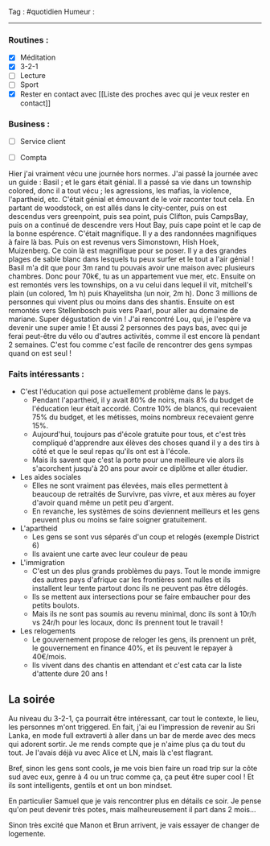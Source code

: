 Tag : #quotidien 
Humeur : 
***

### Routines : 
- [x] Méditation
- [x] 3-2-1
- [ ] Lecture
- [ ] Sport
- [x] Rester en contact avec [[Liste des proches avec qui je veux rester en contact]]

### Business : 
- [ ] Service client 
- [ ] Compta 


Hier j'ai vraiment vécu une journée hors normes. 
J'ai passé la journée avec un guide : Basil ; et le gars était génial. 
Il a passé sa vie dans un township colored, donc il a tout vécu ; les agressions, les mafias, la violence, l'apartheid, etc.
C'était génial et émouvant de le voir raconter tout cela.
En partant de woodstock, on est allés dans le city-center, puis on est descendus vers greenpoint, puis sea point, puis Clifton, puis CampsBay, puis on a continué de descendre vers Hout Bay, puis cape point et le cap de la bonne espérence. C'était magnifique. 
Il y a des randonnées magnifiques à faire là bas. 
Puis on est revenus vers Simonstown, Hish Hoek, Muizenberg.
Ce coin là est magnifique pour se poser. Il y a des grandes plages de sable blanc dans lesquels tu peux surfer et le tout a l'air génial ! 
Basil m'a dit que pour 3m rand tu pouvais avoir une maison avec plusieurs chambres. Donc pour 70k€, tu as un appartement vue mer, etc. 
Ensuite on est remontés vers les townships, on a vu celui dans lequel il vit, mitchell's plain (un colored, 1m h) puis Khayelitsha (un noir, 2m h).
Donc 3 millions de personnes qui vivent plus ou moins dans des shantis. 
Ensuite on est remontés vers Stellenbosch puis vers Paarl, pour aller au domaine de mariane. Super dégustation de vin ! J'ai rencontré Lou, qui, je l'espère va devenir une super amie ! 
Et aussi 2 personnes des pays bas, avec qui je ferai peut-être du vélo ou d'autres activités, comme il est encore là pendant 2 semaines. 
C'est fou comme c'est facile de rencontrer des gens sympas quand on est seul ! 

### Faits intéressants : 
- C'est l'éducation qui pose actuellement problème dans le pays. 
	- Pendant l'apartheid, il y avait 80% de noirs, mais 8% du budget de l'éducation leur était accordé. Contre 10% de blancs, qui recevaient 75% du budget, et les métisses, moins nombreux recevaient genre 15%. 
	- Aujourd'hui, toujours pas d'école gratuite pour tous, et c'est très compliqué d'apprendre aux élèves des choses quand il y a des tirs à côté et que le seul repas qu'ils ont est à l'école. 
	- Mais ils savent que c'est la porte pour une meilleure vie alors ils s'acorchent jusqu'à 20 ans pour avoir ce diplôme et aller étudier. 
- Les aides sociales
	- Elles ne sont vraiment pas élevées, mais elles permettent à beaucoup de retraités de Survivre, pas vivre, et aux mères au foyer d'avoir quand même un petit peu d'argent.
	- En revanche, les systèmes de soins deviennent meilleurs et les gens peuvent plus ou moins se faire soigner gratuitement.
- L'apartheid
	- Les gens se sont vus séparés d'un coup et relogés (exemple District 6)
	- Ils avaient une carte avec leur couleur de peau 
- L'immigration
	- C'est un des plus grands problèmes du pays. Tout le monde immigre des autres pays d'afrique car les frontières sont nulles et ils installent leur tente partout donc ils ne peuvent pas être délogés. 
	- Ils se mettent aux intersections pour se faire embaucher pour des petits boulots. 
	- Mais ils ne sont pas soumis au revenu minimal, donc ils sont à 10r/h vs 24r/h pour les locaux, donc ils prennent tout le travail ! 
- Les relogements
	- Le gouvernement propose de reloger les gens, ils prennent un prêt, le gouvernement en finance 40%, et ils peuvent le repayer à 40€/mois.
	- Ils vivent dans des chantis en attendant et c'est cata car la liste d'attente dure 20 ans ! 

## La soirée
Au niveau du 3-2-1, ça pourrait être intéressant, car tout le contexte, le lieu, les personnes m'ont triggered.
En fait, j'ai eu l'impression de revenir au Sri Lanka, en mode full extraverti à aller dans un bar de merde avec des mecs qui adorent sortir. 
Je me rends compte que je n'aime plus ça du tout du tout. 
Je l'avais déjà vu avec Alice et LN, mais là c'est flagrant. 

Bref, sinon les gens sont cools, je me vois bien faire un road trip sur la côte sud avec eux, genre à 4 ou un truc comme ça, ça peut être super cool ! 
Et ils sont intelligents, gentils et ont un bon mindset. 

En particulier Samuel que je vais rencontrer plus en détails ce soir. Je pense qu'on peut devenir très potes, mais malheureusement il part dans 2 mois...

Sinon très excité que Manon et Brun arrivent, je vais essayer de changer de logemente.
